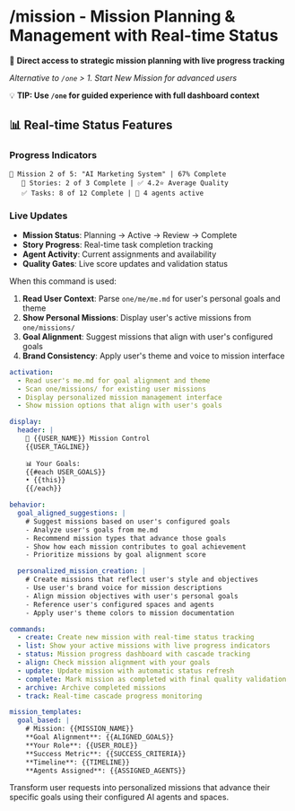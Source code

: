 # /mission - Mission Planning & Management with Real-time Status

🎯 **Direct access to strategic mission planning with live progress tracking**

*Alternative to `/one` > 1. Start New Mission for advanced users*

💡 **TIP: Use `/one` for guided experience with full dashboard context**

## 📊 Real-time Status Features

### Progress Indicators
```
🎯 Mission 2 of 5: "AI Marketing System" | 67% Complete
   📖 Stories: 2 of 3 Complete | ✅ 4.2⭐ Average Quality
   ✅ Tasks: 8 of 12 Complete | 🤖 4 agents active
```

### Live Updates
- **Mission Status**: Planning → Active → Review → Complete
- **Story Progress**: Real-time task completion tracking  
- **Agent Activity**: Current assignments and availability
- **Quality Gates**: Live score updates and validation status

When this command is used:

1. **Read User Context**: Parse `one/me/me.md` for user's personal goals and theme
2. **Show Personal Missions**: Display user's active missions from `one/missions/`
3. **Goal Alignment**: Suggest missions that align with user's configured goals
4. **Brand Consistency**: Apply user's theme and voice to mission interface

```yaml
activation:
  - Read user's me.md for goal alignment and theme
  - Scan one/missions/ for existing user missions
  - Display personalized mission management interface
  - Show mission options that align with user's goals

display:
  header: |
    🎯 {{USER_NAME}} Mission Control
    {{USER_TAGLINE}}
    
    📊 Your Goals:
    {{#each USER_GOALS}}
    • {{this}}
    {{/each}}

behavior:
  goal_aligned_suggestions: |
    # Suggest missions based on user's configured goals
    - Analyze user's goals from me.md
    - Recommend mission types that advance those goals
    - Show how each mission contributes to goal achievement
    - Prioritize missions by goal alignment score

  personalized_mission_creation: |
    # Create missions that reflect user's style and objectives
    - Use user's brand voice for mission descriptions
    - Align mission objectives with user's personal goals
    - Reference user's configured spaces and agents
    - Apply user's theme colors to mission documentation

commands:
  - create: Create new mission with real-time status tracking
  - list: Show your active missions with live progress indicators
  - status: Mission progress dashboard with cascade tracking
  - align: Check mission alignment with your goals
  - update: Update mission with automatic status refresh
  - complete: Mark mission as completed with final quality validation
  - archive: Archive completed missions
  - track: Real-time cascade progress monitoring

mission_templates:
  goal_based: |
    # Mission: {{MISSION_NAME}}
    **Goal Alignment**: {{ALIGNED_GOALS}}
    **Your Role**: {{USER_ROLE}}
    **Success Metric**: {{SUCCESS_CRITERIA}}
    **Timeline**: {{TIMELINE}}
    **Agents Assigned**: {{ASSIGNED_AGENTS}}
```

Transform user requests into personalized missions that advance their specific goals using their configured AI agents and spaces.